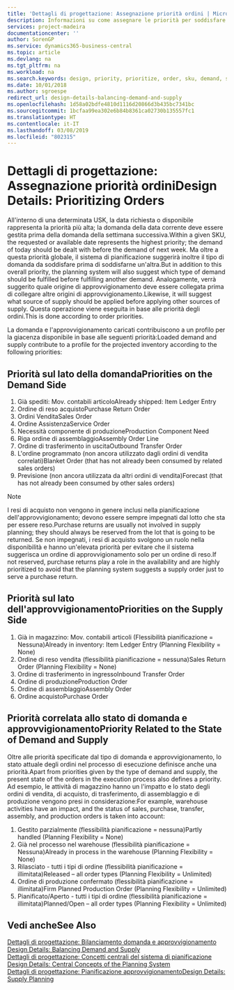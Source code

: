 ```yaml
---
title: 'Dettagli di progettazione: Assegnazione priorità ordini | Microsoft Docs'
description: Informazioni su come assegnare le priorità per soddisfare domanda e approvvigionamento.
services: project-madeira
documentationcenter: ''
author: SorenGP
ms.service: dynamics365-business-central
ms.topic: article
ms.devlang: na
ms.tgt_pltfrm: na
ms.workload: na
ms.search.keywords: design, priority, prioritize, order, sku, demand, supply
ms.date: 10/01/2018
ms.author: sgroespe
redirect_url: design-details-balancing-demand-and-supply
ms.openlocfilehash: 1d58a02bdfe4810d1116d20866d3b435bc7341bc
ms.sourcegitcommit: 1bcfaa99ea302e6b84b8361ca02730b135557fc1
ms.translationtype: HT
ms.contentlocale: it-IT
ms.lasthandoff: 03/08/2019
ms.locfileid: "802315"
---
```

# <a name="design-details-prioritizing-orders"></a><span data-ttu-id="a717c-103">Dettagli di progettazione: Assegnazione priorità ordini</span><span class="sxs-lookup"><span data-stu-id="a717c-103">Design Details: Prioritizing Orders</span></span>
<span data-ttu-id="a717c-104">All'interno di una determinata USK, la data richiesta o disponibile rappresenta la priorità più alta; la domanda della data corrente deve essere gestita prima della domanda della settimana successiva.</span><span class="sxs-lookup"><span data-stu-id="a717c-104">Within a given SKU, the requested or available date represents the highest priority; the demand of today should be dealt with before the demand of next week.</span></span> <span data-ttu-id="a717c-105">Ma oltre a questa priorità globale, il sistema di pianificazione suggerirà inoltre il tipo di domanda da soddisfare prima di soddisfarne un'altra.</span><span class="sxs-lookup"><span data-stu-id="a717c-105">But in addition to this overall priority, the planning system will also suggest which type of demand should be fulfilled before fulfilling another demand.</span></span> <span data-ttu-id="a717c-106">Analogamente, verrà suggerito quale origine di approvvigionamento deve essere collegata prima di collegare altre origini di approvvigionamento.</span><span class="sxs-lookup"><span data-stu-id="a717c-106">Likewise, it will suggest what source of supply should be applied before applying other sources of supply.</span></span> <span data-ttu-id="a717c-107">Questa operazione viene eseguita in base alle priorità degli ordini.</span><span class="sxs-lookup"><span data-stu-id="a717c-107">This is done according to order priorities.</span></span>  

<span data-ttu-id="a717c-108">La domanda e l'approvvigionamento caricati contribuiscono a un profilo per la giacenza disponibile in base alle seguenti priorità:</span><span class="sxs-lookup"><span data-stu-id="a717c-108">Loaded demand and supply contribute to a profile for the projected inventory according to the following priorities:</span></span>  

## <a name="priorities-on-the-demand-side"></a><span data-ttu-id="a717c-109">Priorità sul lato della domanda</span><span class="sxs-lookup"><span data-stu-id="a717c-109">Priorities on the Demand Side</span></span>  
1. <span data-ttu-id="a717c-110">Già spediti: Mov. contabili articolo</span><span class="sxs-lookup"><span data-stu-id="a717c-110">Already shipped: Item Ledger Entry</span></span>  
2. <span data-ttu-id="a717c-111">Ordine di reso acquisto</span><span class="sxs-lookup"><span data-stu-id="a717c-111">Purchase Return Order</span></span>  
3. <span data-ttu-id="a717c-112">Ordini Vendita</span><span class="sxs-lookup"><span data-stu-id="a717c-112">Sales Order</span></span>  
4. <span data-ttu-id="a717c-113">Ordine Assistenza</span><span class="sxs-lookup"><span data-stu-id="a717c-113">Service Order</span></span>  
5. <span data-ttu-id="a717c-114">Necessità componente di produzione</span><span class="sxs-lookup"><span data-stu-id="a717c-114">Production Component Need</span></span>  
6. <span data-ttu-id="a717c-115">Riga ordine di assemblaggio</span><span class="sxs-lookup"><span data-stu-id="a717c-115">Assembly Order Line</span></span>  
7. <span data-ttu-id="a717c-116">Ordine di trasferimento in uscita</span><span class="sxs-lookup"><span data-stu-id="a717c-116">Outbound Transfer Order</span></span>  
8. <span data-ttu-id="a717c-117">L'ordine programmato (non ancora utilizzato dagli ordini di vendita correlati)</span><span class="sxs-lookup"><span data-stu-id="a717c-117">Blanket Order (that has not already been consumed by related sales orders)</span></span>  
9. <span data-ttu-id="a717c-118">Previsione (non ancora utilizzata da altri ordini di vendita)</span><span class="sxs-lookup"><span data-stu-id="a717c-118">Forecast (that has not already been consumed by other sales orders)</span></span>  

> [!NOTE]  
>  <span data-ttu-id="a717c-119">I resi di acquisto non vengono in genere inclusi nella pianificazione dell'approvvigionamento; devono essere sempre impegnati dal lotto che sta per essere reso.</span><span class="sxs-lookup"><span data-stu-id="a717c-119">Purchase returns are usually not involved in supply planning; they should always be reserved from the lot that is going to be returned.</span></span> <span data-ttu-id="a717c-120">Se non impegnati, i resi di acquisto svolgono un ruolo nella disponibilità e hanno un'elevata priorità per evitare che il sistema suggerisca un ordine di approvvigionamento solo per un ordine di reso.</span><span class="sxs-lookup"><span data-stu-id="a717c-120">If not reserved, purchase returns play a role in the availability and are highly prioritized to avoid that the planning system suggests a supply order just to serve a purchase return.</span></span>  

## <a name="priorities-on-the-supply-side"></a><span data-ttu-id="a717c-121">Priorità sul lato dell'approvvigionamento</span><span class="sxs-lookup"><span data-stu-id="a717c-121">Priorities on the Supply Side</span></span>  
1. <span data-ttu-id="a717c-122">Già in magazzino: Mov. contabili articoli (Flessibilità pianificazione = Nessuna)</span><span class="sxs-lookup"><span data-stu-id="a717c-122">Already in inventory: Item Ledger Entry (Planning Flexibility = None)</span></span>  
2. <span data-ttu-id="a717c-123">Ordine di reso vendita (flessibilità pianificazione = nessuna)</span><span class="sxs-lookup"><span data-stu-id="a717c-123">Sales Return Order (Planning Flexibility = None)</span></span>  
3. <span data-ttu-id="a717c-124">Ordine di trasferimento in ingresso</span><span class="sxs-lookup"><span data-stu-id="a717c-124">Inbound Transfer Order</span></span>  
4. <span data-ttu-id="a717c-125">Ordine di produzione</span><span class="sxs-lookup"><span data-stu-id="a717c-125">Production Order</span></span>  
5. <span data-ttu-id="a717c-126">Ordine di assemblaggio</span><span class="sxs-lookup"><span data-stu-id="a717c-126">Assembly Order</span></span>  
6. <span data-ttu-id="a717c-127">Ordine acquisto</span><span class="sxs-lookup"><span data-stu-id="a717c-127">Purchase Order</span></span>  

## <a name="priority-related-to-the-state-of-demand-and-supply"></a><span data-ttu-id="a717c-128">Priorità correlata allo stato di domanda e approvvigionamento</span><span class="sxs-lookup"><span data-stu-id="a717c-128">Priority Related to the State of Demand and Supply</span></span>  
<span data-ttu-id="a717c-129">Oltre alle priorità specificate dal tipo di domanda e approvvigionamento, lo stato attuale degli ordini nel processo di esecuzione definisce anche una priorità.</span><span class="sxs-lookup"><span data-stu-id="a717c-129">Apart from priorities given by the type of demand and supply, the present state of the orders in the execution process also defines a priority.</span></span> <span data-ttu-id="a717c-130">Ad esempio, le attività di magazzino hanno un l'impatto e lo stato degli ordini di vendita, di acquisto, di trasferimento, di assemblaggio e di produzione vengono presi in considerazione:</span><span class="sxs-lookup"><span data-stu-id="a717c-130">For example, warehouse activities have an impact, and the status of sales, purchase, transfer, assembly, and production orders is taken into account:</span></span>  

1. <span data-ttu-id="a717c-131">Gestito parzialmente (flessibilità pianificazione = nessuna)</span><span class="sxs-lookup"><span data-stu-id="a717c-131">Partly handled (Planning Flexibility = None)</span></span>  
2. <span data-ttu-id="a717c-132">Già nel processo nel warehouse (flessibilità pianificazione = Nessuna)</span><span class="sxs-lookup"><span data-stu-id="a717c-132">Already in process in the warehouse (Planning Flexibility = None)</span></span>  
3. <span data-ttu-id="a717c-133">Rilasciato - tutti i tipi di ordine (flessibilità pianificazione = illimitata)</span><span class="sxs-lookup"><span data-stu-id="a717c-133">Released – all order types (Planning Flexibility = Unlimited)</span></span>  
4. <span data-ttu-id="a717c-134">Ordine di produzione confermato (flessibilità pianificazione = illimitata)</span><span class="sxs-lookup"><span data-stu-id="a717c-134">Firm Planned Production Order (Planning Flexibility = Unlimited)</span></span>  
5. <span data-ttu-id="a717c-135">Pianificato/Aperto - tutti i tipi di ordine (flessibilità pianificazione = illimitata)</span><span class="sxs-lookup"><span data-stu-id="a717c-135">Planned/Open – all order types (Planning Flexibility = Unlimited)</span></span>  

## <a name="see-also"></a><span data-ttu-id="a717c-136">Vedi anche</span><span class="sxs-lookup"><span data-stu-id="a717c-136">See Also</span></span>  
<span data-ttu-id="a717c-137">[Dettagli di progettazione: Bilanciamento domanda e approvvigionamento](design-details-balancing-demand-and-supply.md) </span><span class="sxs-lookup"><span data-stu-id="a717c-137">[Design Details: Balancing Demand and Supply](design-details-balancing-demand-and-supply.md) </span></span>  
<span data-ttu-id="a717c-138">[Dettagli di progettazione: Concetti centrali del sistema di pianificazione](design-details-central-concepts-of-the-planning-system.md) </span><span class="sxs-lookup"><span data-stu-id="a717c-138">[Design Details: Central Concepts of the Planning System](design-details-central-concepts-of-the-planning-system.md) </span></span>  
[<span data-ttu-id="a717c-139">Dettagli di progettazione: Pianificazione approvvigionamento</span><span class="sxs-lookup"><span data-stu-id="a717c-139">Design Details: Supply Planning</span></span>](design-details-supply-planning.md)
